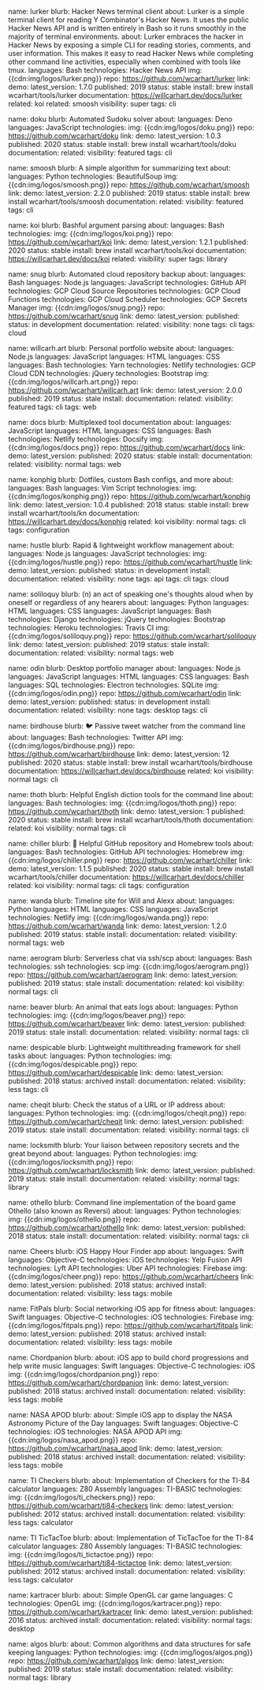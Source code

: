 name: lurker
blurb: Hacker News terminal client
about: Lurker is a simple terminal client for reading Y Combinator's Hacker News. It uses the public Hacker News API and is written entirely in Bash so it runs smoothly in the majority of terminal environments.
about: Lurker embraces the hacker in Hacker News by exposing a simple CLI for reading stories, comments, and user information. This makes it easy to read Hacker News while completing other command line activities, especially when combined with tools like tmux.
languages: Bash
technologies: Hacker News API
img: {{cdn:img/logos/lurker.png}}
repo: https://github.com/wcarhart/lurker
link:
demo:
latest_version: 1.7.0
published: 2019
status: stable
install: brew install wcarhart/tools/lurker
documentation: https://willcarhart.dev/docs/lurker
related: koi
related: smoosh
visibility: super
tags: cli

name: doku
blurb: Automated Sudoku solver
about:
languages: Deno
languages: JavaScript
technologies:
img: {{cdn:img/logos/doku.png}}
repo: https://github.com/wcarhart/doku
link:
demo:
latest_version: 1.0.3
published: 2020
status: stable
install: brew install wcarhart/tools/doku
documentation:
related:
visibility: featured
tags: cli

name: smoosh
blurb: A simple algorithm for summarizing text
about:
languages: Python
technologies: BeautifulSoup
img: {{cdn:img/logos/smoosh.png}}
repo: https://github.com/wcarhart/smoosh
link:
demo:
latest_version: 2.2.0
published: 2019
status: stable
install: brew install wcarhart/tools/smoosh
documentation:
related:
visibility: featured
tags: cli

name: koi
blurb: Bashful argument parsing
about:
languages: Bash
technologies:
img: {{cdn:img/logos/koi.png}}
repo: https://github.com/wcarhart/koi
link:
demo:
latest_version: 1.2.1
published: 2020
status: stable
install: brew install wcarhart/tools/koi
documentation: https://willcarhart.dev/docs/koi
related:
visibility: super
tags: library

name: snug
blurb: Automated cloud repository backup
about:
languages: Bash
languages: Node.js
languages: JavaScript
technologies: GitHub API
technologies: GCP Cloud Source Repositories
technologies: GCP Cloud Functions
technologies: GCP Cloud Scheduler
technologies: GCP Secrets Manager
img: {{cdn:img/logos/snug.png}}
repo: https://github.com/wcarhart/snug
link:
demo:
latest_version:
published:
status: in development
documentation:
related:
visibility: none
tags: cli
tags: cloud

name: willcarh.art
blurb: Personal portfolio website
about:
languages: Node.js
languages: JavaScript
languages: HTML
languages: CSS
languages: Bash
technologies: Yarn
technologies: Netlify
technologies: GCP Cloud CDN
technologies: jQuery
technologies: Bootstrap
img: {{cdn:img/logos/willcarh.art.png}}
repo: https://github.com/wcarhart/willcarh.art
link:
demo:
latest_version: 2.0.0
published: 2019
status: stale
install:
documentation:
related:
visibility: featured
tags: cli
tags: web

name: docs
blurb: Multiplexed tool documentation
about:
languages: JavaScript
languages: HTML
languages: CSS
languages: Bash
technologies: Netlify
technologies: Docsify
img: {{cdn:img/logos/docs.png}}
repo: https://github.com/wcarhart/docs
link:
demo:
latest_version:
published: 2020
status: stable
install:
documentation:
related:
visibility: normal
tags: web

name: konphig
blurb: Dotfiles, custom Bash configs, and more
about:
languages: Bash
languages: Vim Script
technologies:
img: {{cdn:img/logos/konphig.png}}
repo: https://github.com/wcarhart/konphig
link:
demo:
latest_version: 1.0.4
published: 2018
status: stable
install: brew install wcarhart/tools/kn
documentation: https://willcarhart.dev/docs/konphig
related: koi
visibility: normal
tags: cli
tags: configuration

name: hustle
blurb: Rapid & lightweight workflow management
about:
languages: Node.js
languages: JavaScript
technologies:
img: {{cdn:img/logos/hustle.png}}
repo: https://github.com/wcarhart/hustle
link:
demo:
latest_version:
published:
status: in development
install:
documentation:
related:
visibility: none
tags: api
tags: cli
tags: cloud

name: soliloquy
blurb: (n) an act of speaking one's thoughts aloud when by oneself or regardless of any hearers
about:
languages: Python
languages: HTML
languages: CSS
languages: JavaScript
languages: Bash
technologies: Django
technologies: jQuery
technologies: Bootstrap
technologies: Heroku
technologies: Travis CI
img: {{cdn:img/logos/soliloquy.png}}
repo: https://github.com/wcarhart/soliloquy
link:
demo:
latest_version:
published: 2019
status: stale
install:
documentation:
related:
visibility: normal
tags: web

name: odin
blurb: Desktop portfolio manager
about:
languages: Node.js
languages: JavaScript
languages: HTML
languages: CSS
languages: Bash
languages: SQL
technologies: Electron
technologies: SQLite
img: {{cdn:img/logos/odin.png}}
repo: https://github.com/wcarhart/odin
link:
demo:
latest_version:
published:
status: in development
install:
documentation:
related:
visibility: none
tags: desktop
tags: cli

name: birdhouse
blurb: 🐦 Passive tweet watcher from the command line
about:
languages: Bash
technologies: Twitter API
img: {{cdn:img/logos/birdhouse.png}}
repo: https://github.com/wcarhart/birdhouse
link:
demo:
latest_version: 12
published: 2020
status: stable
install: brew install wcarhart/tools/birdhouse
documentation: https://willcarhart.dev/docs/birdhouse
related: koi
visibility: normal
tags: cli

name: thoth
blurb: Helpful English diction tools for the command line
about:
languages: Bash
technologies:
img: {{cdn:img/logos/thoth.png}}
repo: https://github.com/wcarhart/thoth
link:
demo:
latest_version: 1
published: 2020
status: stable
install: brew install wcarhart/tools/thoth
documentation:
related: koi
visibility: normal
tags: cli

name: chiller
blurb: 🍺 Helpful GitHub repository and Homebrew tools
about:
languages: Bash
technologies: GitHub API
technologies: Homebrew
img: {{cdn:img/logos/chiller.png}}
repo: https://github.com/wcarhart/chiller
link:
demo:
latest_version: 1.1.5
published: 2020
status: stable
install: brew install wcarhart/tools/chiller
documentation: https://willcarhart.dev/docs/chiller
related: koi
visibility: normal
tags: cli
tags: configuration

name: wanda
blurb: Timeline site for Will and Alexx
about:
languages: Python
languages: HTML
languages: CSS
languages: JavaScript
technologies: Netlify
img: {{cdn:img/logos/wanda.png}}
repo: https://github.com/wcarhart/wanda
link:
demo:
latest_version: 1.2.0
published: 2019
status: stable
install:
documentation:
related:
visibility: normal
tags: web

name: aerogram
blurb: Serverless chat via ssh/scp
about:
languages: Bash
technologies: ssh
technologies: scp
img: {{cdn:img/logos/aerogram.png}}
repo: https://github.com/wcarhart/aerogram
link:
demo:
latest_version:
published: 2019
status: stale
install:
documentation:
related: koi
visibility: normal
tags: cli

name: beaver
blurb: An animal that eats logs
about:
languages: Python
technologies:
img: {{cdn:img/logos/beaver.png}}
repo: https://github.com/wcarhart/beaver
link:
demo:
latest_version:
published: 2019
status: stale
install:
documentation:
related:
visibility: normal
tags: cli

name: despicable
blurb: Lightweight multithreading framework for shell tasks
about:
languages: Python
technologies:
img: {{cdn:img/logos/despicable.png}}
repo: https://github.com/wcarhart/despicable
link:
demo:
latest_version:
published: 2018
status: archived
install:
documentation:
related:
visibility: less
tags: cli

name: cheqit
blurb: Check the status of a URL or IP address
about:
languages: Python
technologies:
img: {{cdn:img/logos/cheqit.png}}
repo: https://github.com/wcarhart/cheqit
link:
demo:
latest_version:
published: 2019
status: stale
install:
documentation:
related:
visibility: normal
tags: cli

name: locksmith
blurb: Your liaison between repository secrets and the great beyond
about:
languages: Python
technologies:
img: {{cdn:img/logos/locksmith.png}}
repo: https://github.com/wcarhart/locksmith
link:
demo:
latest_version:
published: 2019
status: stale
install:
documentation:
related:
visibility: normal
tags: library

name: othello
blurb: Command line implementation of the board game Othello (also known as Reversi)
about:
languages: Python
technologies:
img: {{cdn:img/logos/othello.png}}
repo: https://github.com/wcarhart/othello
link:
demo:
latest_version:
published: 2018
status: stale
install:
documentation:
related:
visibility: normal
tags: cli

name: Cheers
blurb: iOS Happy Hour Finder app
about:
languages: Swift
languages: Objective-C
technologies: iOS
technologies: Yelp Fusion API
technologies: Lyft API
technologies: Uber API
technologies: Firebase
img: {{cdn:img/logos/cheer.png}}
repo: https://github.com/wcarhart/cheers
link:
demo:
latest_version:
published: 2018
status: archived
install:
documentation:
related:
visibility: less
tags: mobile

name: FitPals
blurb: Social networking iOS app for fitness
about:
languages: Swift
languages: Objective-C
technologies: iOS
technologies: Firebase
img: {{cdn:img/logos/fitpals.png}}
repo: https://github.com/wcarhart/fitpals
link:
demo:
latest_version:
published: 2018
status: archived
install:
documentation:
related:
visibility: less
tags: mobile

name: Chordpanion
blurb:
about: iOS app to build chord progressions and help write music
languages: Swift
languages: Objective-C
technologies: iOS
img: {{cdn:img/logos/chordpanion.png}}
repo: https://github.com/wcarhart/chordpanion
link:
demo:
latest_version:
published: 2018
status: archived
install:
documentation:
related:
visibility: less
tags: mobile

name: NASA APOD
blurb:
about: Simple iOS app to display the NASA Astronomy Picture of the Day
languages: Swift
languages: Objective-C
technologies: iOS
technologies: NASA APOD API
img: {{cdn:img/logos/nasa_apod.png}}
repo: https://github.com/wcarhart/nasa_apod
link:
demo:
latest_version:
published: 2018
status: archived
install:
documentation:
related:
visibility: less
tags: mobile

name: TI Checkers
blurb:
about: Implementation of Checkers for the TI-84 calculator
languages: Z80 Assembly
languages: TI-BASIC
technologies:
img: {{cdn:img/logos/ti_checkers.png}}
repo: https://github.com/wcarhart/ti84-checkers
link:
demo:
latest_version:
published: 2012
status: archived
install:
documentation:
related:
visibility: less
tags: calculator

name: TI TicTacToe
blurb:
about: Implementation of TicTacToe for the TI-84 calculator
languages: Z80 Assembly
languages: TI-BASIC
technologies:
img: {{cdn:img/logos/ti_tictactoe.png}}
repo: https://github.com/wcarhart/ti84-tictactoe
link:
demo:
latest_version:
published: 2012
status: archived
install:
documentation:
related:
visibility: less
tags: calculator

name: kartracer
blurb:
about: Simple OpenGL car game
languages: C
technologies: OpenGL
img: {{cdn:img/logos/kartracer.png}}
repo: https://github.com/wcarhart/kartracer
link:
demo:
latest_version:
published: 2016
status: archived
install:
documentation:
related:
visibility: normal
tags: desktop

name: algos
blurb:
about: Common algorithms and data structures for safe keeping
languages: Python
technologies:
img: {{cdn:img/logos/algos.png}}
repo: https://github.com/wcarhart/algos
link:
demo:
latest_version:
published: 2019
status: stale
install:
documentation:
related:
visibility: normal
tags: library